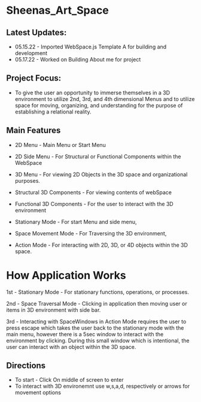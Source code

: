 # Sheenas_Art_Space

## Latest Updates:
- 05.15.22 - Imported WebSpace.js Template A for building and development
- 05.17.22 - Worked on Building About me for project

## Project Focus:
- To give the user an opportunity to immerse themselves in a 3D environment to utilize 2nd, 3rd, and 4th dimensional Menus and to utilize space for moving, organizing, and understanding for the purpose of establishing a relational reality. 

## Main Features
- 2D Menu - Main Menu or Start Menu
- 2D Side Menu - For Structural or Functional Components within the WebSpace
- 3D Menu - For viewing 2D Objects in the 3D space and organizational purposes.

- Structural 3D Components - For viewing contents of webSpace
- Functional 3D Components - For the user to interact with the 3D environment

- Stationary Mode - For start Menu and side menu,
- Space Movement Mode - For Traversing the 3D environment,
- Action Mode - For interacting with 2D, 3D, or 4D objects within the 3D space.


# How Application Works
1st - Stationary Mode - For stationary functions, operations, or processes.

2nd - Space Traversal Mode - Clicking in application then moving user or items in 3D environment with side bar.

3rd - Interacting with SpaceWindows in Action Mode requires the user to press escape which takes the user back to the stationary mode with the main menu, however there is a 5sec window to interact with the environment by clicking. During this small window which is intentional, the user can interact with an object within the 3D space. 



## Directions
- To start - Click On middle of screen to enter
- To interact with 3D environemnt use w,s,a,d, respectively or arrows for movement options

